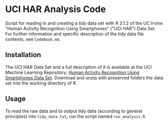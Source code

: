 # UCI HAR Analysis Code
Script for reading in and creating a tidy data set with R 3.1.2 of the UC Irvine "Human Activity Recognition Using Smartphones" ("UCI HAR") Data Set. For further information and specific description of the tidy data file contents, see `CodeBook.md`.

## Installation
The UCI HAR Data Set and a full description of it is available at the UCI Machine Learning Repository; [Human Activity Recognition Using Smartphones Data Set](http://archive.ics.uci.edu/ml/datasets/Human+Activity+Recognition+Using+Smartphones). Download and unzip with preserved folders the data set into the working directory of R.

## Usage
To read the raw data and to output tidy data (according to general principles) into `tidy_data.txt`, run the script named `run_analysis.R`.